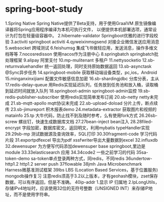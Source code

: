 # spring-boot-study
1.Spring Native
	Spring Native提供了Beta支持，用于使用GraalVM 原生镜像编译器将Spring应用程序编译为本机可执行文件，
	以便提供本机部署选项，通常设计为打包在轻量级容器中。
2.hibernate-validator
	Springboot优雅的进行字段校验
3.activiti
	springboot activiti
4.qyweixinmsgsend
	对接企业微信发送应用消息
5.websocket
	跨域测试
6.feishumsg
	集成飞书做轻应用，发送消息，操作多维文档等等
7.nocosredisson
	使用nacos作为注册中心
8.springbatch
	springbatch批处理框架
9.alipay
	阿里支付
10.mp-mulitenant
	多租户
11.nettysocketio
12.sb-returnvaluehandler
	统一返回处理，同时支持原始数据返回
13.sb-asynctask
	@Sync异步任务
14.springboot-mobile
	获取移动端设备类型，pc,ios，Android
15.minganxinxijiami
	配置文件敏感信息加密
16.sb-shardingjdbc
	分库分表，主从
17.redis-delay-queue
	用Redis实现延迟队列，任务放到任务池和放入桶，读取桶到延迟时间就放入队列
18.springboot-admin
	springboot-admin监控
19.sb-redis-publisher-subscriber
	使用redis实现简单发布订阅
20.sb-netty
	netty未完成
21.sb-mqtt-apollo
	mqtt协议未完成
22.sb-upload-doload
	分片上传，断点续传
23.sb-jimureport
	积木报表demo
24.metadata-extractor
	获取图片和视频的matainfo
25.tp
	大牛代码，防止找不到及随时参考，么有使用fork方式
26.26sb-screw
	螺丝钉，快速生成数据库文档
27.27bean-inject
	bean注入
28.28filed-encrypt
	字段加密，数据库密文，返回明文，利用mybatis typeHandler实现
29.29sb-mp
	测试数据源及查询效率，SQL打印
30.30fragment-code
	学习代码片段
31.exportpdfexcel
	导出为pdf
	xssfwriter导出大量数据到excel
32.influxdb
32.dewensuper
	为方便写代码添加dewensuper base springboot,里边是module
33.33elasticsearch
	应用
34.34code2
	一些之前学习的代码
35sa-token-demo
	sa-token单点登录两种方式，同redis，不同redis
36undertow-http1.2
	http1.2 server push
37flowable
38jmh
	Java Microbenchmark Harness微基准测试框架
39lbs
	LBS (Location Based Services，基于位置服务)
	mongodb操作复习
	注意redis须高于3.2以上版本，才有geohash模块，zset保存数据，可以有序返回，但是不准确。
40ip-addr
	1.显示 IP 归属地
	2.IpLongUtils，存储IPv4地址时，应该使用32位的无符号整数（UNSIGNED INT）来存储IP地址，而不是使用字符串。